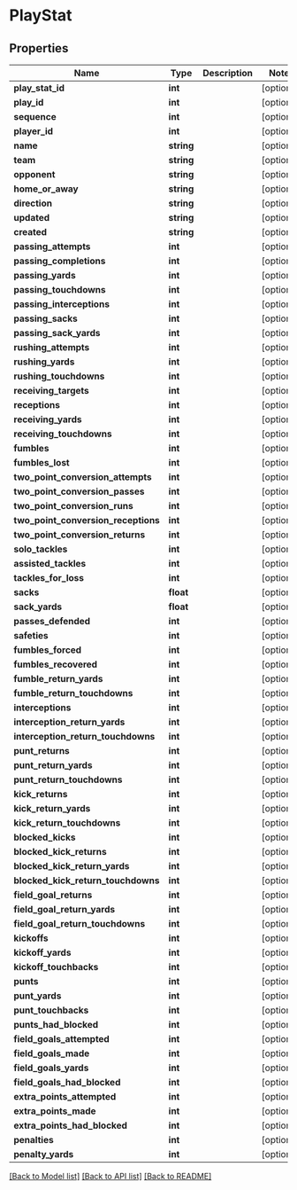 # PlayStat

## Properties
Name | Type | Description | Notes
------------ | ------------- | ------------- | -------------
**play_stat_id** | **int** |  | [optional] 
**play_id** | **int** |  | [optional] 
**sequence** | **int** |  | [optional] 
**player_id** | **int** |  | [optional] 
**name** | **string** |  | [optional] 
**team** | **string** |  | [optional] 
**opponent** | **string** |  | [optional] 
**home_or_away** | **string** |  | [optional] 
**direction** | **string** |  | [optional] 
**updated** | **string** |  | [optional] 
**created** | **string** |  | [optional] 
**passing_attempts** | **int** |  | [optional] 
**passing_completions** | **int** |  | [optional] 
**passing_yards** | **int** |  | [optional] 
**passing_touchdowns** | **int** |  | [optional] 
**passing_interceptions** | **int** |  | [optional] 
**passing_sacks** | **int** |  | [optional] 
**passing_sack_yards** | **int** |  | [optional] 
**rushing_attempts** | **int** |  | [optional] 
**rushing_yards** | **int** |  | [optional] 
**rushing_touchdowns** | **int** |  | [optional] 
**receiving_targets** | **int** |  | [optional] 
**receptions** | **int** |  | [optional] 
**receiving_yards** | **int** |  | [optional] 
**receiving_touchdowns** | **int** |  | [optional] 
**fumbles** | **int** |  | [optional] 
**fumbles_lost** | **int** |  | [optional] 
**two_point_conversion_attempts** | **int** |  | [optional] 
**two_point_conversion_passes** | **int** |  | [optional] 
**two_point_conversion_runs** | **int** |  | [optional] 
**two_point_conversion_receptions** | **int** |  | [optional] 
**two_point_conversion_returns** | **int** |  | [optional] 
**solo_tackles** | **int** |  | [optional] 
**assisted_tackles** | **int** |  | [optional] 
**tackles_for_loss** | **int** |  | [optional] 
**sacks** | **float** |  | [optional] 
**sack_yards** | **float** |  | [optional] 
**passes_defended** | **int** |  | [optional] 
**safeties** | **int** |  | [optional] 
**fumbles_forced** | **int** |  | [optional] 
**fumbles_recovered** | **int** |  | [optional] 
**fumble_return_yards** | **int** |  | [optional] 
**fumble_return_touchdowns** | **int** |  | [optional] 
**interceptions** | **int** |  | [optional] 
**interception_return_yards** | **int** |  | [optional] 
**interception_return_touchdowns** | **int** |  | [optional] 
**punt_returns** | **int** |  | [optional] 
**punt_return_yards** | **int** |  | [optional] 
**punt_return_touchdowns** | **int** |  | [optional] 
**kick_returns** | **int** |  | [optional] 
**kick_return_yards** | **int** |  | [optional] 
**kick_return_touchdowns** | **int** |  | [optional] 
**blocked_kicks** | **int** |  | [optional] 
**blocked_kick_returns** | **int** |  | [optional] 
**blocked_kick_return_yards** | **int** |  | [optional] 
**blocked_kick_return_touchdowns** | **int** |  | [optional] 
**field_goal_returns** | **int** |  | [optional] 
**field_goal_return_yards** | **int** |  | [optional] 
**field_goal_return_touchdowns** | **int** |  | [optional] 
**kickoffs** | **int** |  | [optional] 
**kickoff_yards** | **int** |  | [optional] 
**kickoff_touchbacks** | **int** |  | [optional] 
**punts** | **int** |  | [optional] 
**punt_yards** | **int** |  | [optional] 
**punt_touchbacks** | **int** |  | [optional] 
**punts_had_blocked** | **int** |  | [optional] 
**field_goals_attempted** | **int** |  | [optional] 
**field_goals_made** | **int** |  | [optional] 
**field_goals_yards** | **int** |  | [optional] 
**field_goals_had_blocked** | **int** |  | [optional] 
**extra_points_attempted** | **int** |  | [optional] 
**extra_points_made** | **int** |  | [optional] 
**extra_points_had_blocked** | **int** |  | [optional] 
**penalties** | **int** |  | [optional] 
**penalty_yards** | **int** |  | [optional] 

[[Back to Model list]](../README.md#documentation-for-models) [[Back to API list]](../README.md#documentation-for-api-endpoints) [[Back to README]](../README.md)


